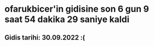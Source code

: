 # ofarukbicer'in gidisine son 6 gun 9 saat 54 dakika 29 saniye kaldi

## Gidis tarihi: 30.09.2022 :(